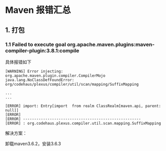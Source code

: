 # Maven 报错汇总



## 1. 打包

### 1.1  Failed to execute goal org.apache.maven.plugins:maven-compiler-plugin:3.8.1:compile 

具体报错如下

```
[WARNING] Error injecting: org.apache.maven.plugin.compiler.CompilerMojo
java.lang.NoClassDefFoundError: org/codehaus/plexus/compiler/util/scan/mapping/SuffixMapping

...
...

[ERROR] import: Entry[import  from realm ClassRealm[maven.api, parent: null]]
[ERROR] 
[ERROR] -----------------------------------------------------
[ERROR] : org.codehaus.plexus.compiler.util.scan.mapping.SuffixMapping
```

解决方案：

卸载maven3.6.2，安装3.6.3